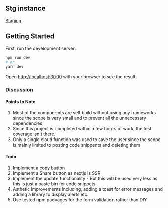 ## Stg instance

[Staging](https://ethlas-pied.vercel.app/)

## Getting Started

First, run the development server:

```bash
npm run dev
# or
yarn dev
```

Open [http://localhost:3000](http://localhost:3000) with your browser to see the result.

### Discussion

#### Points to Note

1. Most of the components are self build without using any frameworks since the scope is very small and to prevent all the unnecessary dependencies
2. Since this project is completed within a few hours of work, the test coverage isn't there.
3. Only a single cloud function was used to save the user since the scope is mainly limited to posting code snippents and deleting them

#### Todo

1. Implement a copy button
2. Implement a Share button as nextjs is SSR
3. Implement the update functionality - But this will be used very less as this is just a paste bin for code snippets
4. Asthetic improvements including, adding a toast for error messages and adding a library to display alerts etc.
5. Use tested npm packages for the form validation rather than DIY

